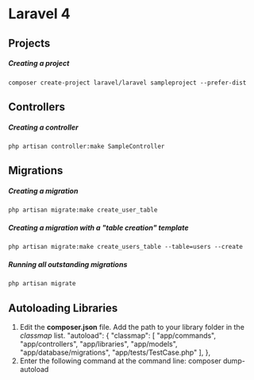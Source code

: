 Laravel 4
=========


Projects
--------------------------------------------------

##### Creating a project
`composer create-project laravel/laravel sampleproject --prefer-dist`


Controllers
--------------------------------------------------

##### Creating a controller
`php artisan controller:make SampleController`


Migrations
--------------------------------------------------

##### Creating a migration
`php artisan migrate:make create_user_table`

##### Creating a migration with a "table creation" template
`php artisan migrate:make create_users_table --table=users --create`

##### Running all outstanding migrations
`php artisan migrate`


Autoloading Libraries
--------------------------------------------------
1.  Edit the **composer.json** file. Add the path to your library folder in the *classmap* list.
        "autoload": {
            "classmap": [
                "app/commands",
                "app/controllers",
                "app/libraries",
                "app/models",
                "app/database/migrations",
                "app/tests/TestCase.php"
            ],
        },
2.  Enter the following command at the command line:
        composer dump-autoload